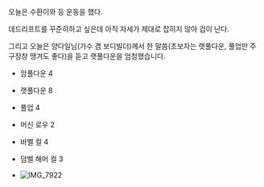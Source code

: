 오늘은 수환이와 등 운동을 했다.

데드리프트를 꾸준히하고 싶은데 아직 자세가 제대로 잡히지 않아 겁이 난다.

그리고 오늘은 양다일님(가수 겸 보디빌더)께서 한 말씀(초보자는 랫풀다운, 풀업만 주구장창 땡겨도 좋다)을 듣고 랫풀다운을 엄청했습니다.

- 암풀다운 4
- 랫풀다운 8
- 풀업 4
- 머신 로우 2

- 바벨 컬 4
- 덤벨 해머 컬 3
- ![IMG_7922](https://github.com/farmJun/workout-farmJun/assets/101688752/d4ca94f3-697c-44f1-90b5-8209ee359b48)
